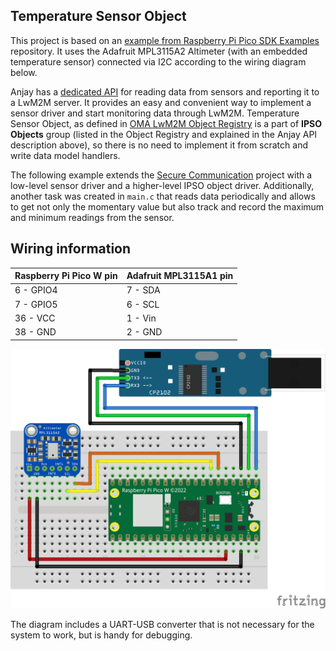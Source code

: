 ## Temperature Sensor Object

This project is based on an [example from Raspberry Pi Pico SDK Examples](https://github.com/raspberrypi/pico-examples/tree/master/i2c/mpl3115a2_i2c) repository. It uses the Adafruit MPL3115A2 Altimeter (with an embedded temperature sensor) connected via I2C according to the wiring diagram below. 

Anjay has a [dedicated API](https://avsystem.github.io/Anjay-doc/AdvancedTopics/AT-IpsoObjects.html) for reading data from sensors and reporting it to a LwM2M server. It provides an easy and convenient way to implement a sensor driver and start monitoring data through LwM2M. Temperature Sensor Object, as defined in [OMA LwM2M Object Registry](https://technical.openmobilealliance.org/OMNA/LwM2M/LwM2MRegistry.html) is a part of **IPSO Objects** group (listed in the Object Registry and explained in the Anjay API description above), so there is no need to implement it from scratch and write data model handlers.

The following example extends the [Secure Communication](../secure_communication) project with a low-level sensor driver and a higher-level IPSO object driver. Additionally, another task was created in `main.c` that reads data periodically and allows to get not only the momentary value but also track and record the maximum and minimum readings from the sensor.

## Wiring information
| Raspberry Pi Pico W pin | Adafruit MPL3115A1 pin |  
|---|---|
| 6 - GPIO4 | 7 - SDA |
| 7 - GPIO5 | 6 - SCL |
| 36 - VCC | 1 - Vin |
| 38 - GND | 2 - GND |


![Wiring diagram](Pico_MPL3115A2.png "Wiring Diagram for Raspberry Pi Pico W and MPL3115A2 altimeter.")

The diagram includes a UART-USB converter that is not necessary for the system to work, but is handy for debugging.
